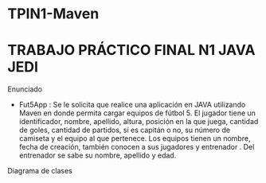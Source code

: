 # TPIN1-Maven
# TRABAJO PRÁCTICO FINAL N1 JAVA JEDI
Enunciado 
- Fut5App : Se le solicita que realice una aplicación en JAVA utilizando Maven en donde
permita cargar equipos de fútbol 5. El jugador tiene un identificador, nombre, apellido, altura,
posición en la que juega, cantidad de goles, cantidad de partidos, si es capitán o no, su
número de camiseta y el equipo al que pertenece. Los equipos tienen un nombre, fecha de
creación, también conocen a sus jugadores y entrenador . Del entrenador se sabe su
nombre, apellido y edad.

Diagrama de clases 



